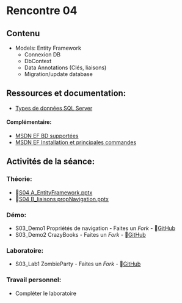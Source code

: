 # Rencontre 04

## Contenu
- Models: Entity Framework 
  - Connexion DB 
  - DbContext 
  - Data Annotations (Clés, liaisons) 
  - Migration/update database

## Ressources et documentation: 
- [Types de données SQL Server](https://docs.microsoft.com/fr-fr/sql/connect/jdbc/understanding-data-type-differences?view=sql-server-ver15)

#### Complémentaire: 
- [MSDN EF BD supportées](https://docs.microsoft.com/fr-fr/ef/core/providers/?tabs=dotnet-core-cli)
- [MSDN EF Installation et principales commandes](https://docs.microsoft.com/fr-fr/ef/core/get-started/overview/first-app?tabs=visual-studio)

## Activités de la séance: 
### Théorie:  
- 🔗[S04 A_EntityFramework.pptx](BRISE)
- 🔗[S04 B_liaisons propNavigation.pptx](BRISE)

### Démo:
- S03_Demo1 Propriétés de navigation - Faites un *Fork* - 🔗[GitHub](BRISE)
- S03_Demo2 CrazyBooks - Faites un *Fork* - 🔗[GitHub](BRISE)

### Laboratoire: 
- S03_Lab1 ZombieParty - Faites un *Fork* - 🔗[GitHub](BRISE)
 
### Travail personnel: 
- Compléter le laboratoire